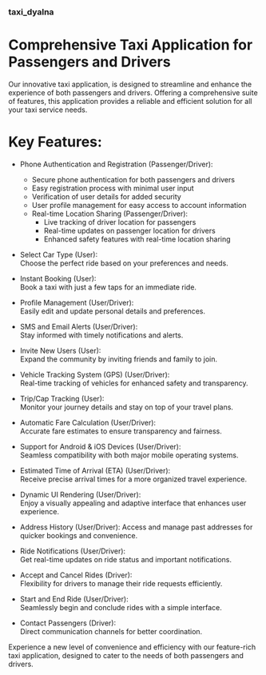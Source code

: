 ### taxi_dyalna

Comprehensive Taxi Application for Passengers and Drivers
==============================================

Our innovative taxi application,  is designed to streamline and enhance the experience of both passengers and drivers. Offering a comprehensive suite of features, this application provides a reliable and efficient solution for all your taxi service needs.

# Key Features:
 
   - Phone Authentication and Registration (Passenger/Driver): 
      -  Secure phone authentication for both passengers and drivers
      -  Easy registration process with minimal user input
      -  Verification of user details for added security
      -  User profile management for easy access to account information
      -  Real-time Location Sharing (Passenger/Driver):
         -  Live tracking of driver location for passengers
         -  Real-time updates on passenger location for drivers
         -  Enhanced safety features with real-time location sharing



   - Select Car Type (User):    
     Choose the perfect ride based on your preferences and needs.

   - Instant Booking (User):    
     Book a taxi with just a few taps for an immediate ride.

   - Profile Management (User/Driver):  
     Easily edit and update personal details and preferences.

   - SMS and Email Alerts (User/Driver):    
     Stay informed with timely notifications and alerts.

   - Invite New Users (User):   
     Expand the community by inviting friends and family to join.

   - Vehicle Tracking System (GPS) (User/Driver):   
     Real-time tracking of vehicles for enhanced safety and transparency.

   - Trip/Cap Tracking (User):  
     Monitor your journey details and stay on top of your travel plans.

   - Automatic Fare Calculation (User/Driver):  
     Accurate fare estimates to ensure transparency and fairness.

   - Support for Android & iOS Devices (User/Driver):   
     Seamless compatibility with both major mobile operating systems.

   - Estimated Time of Arrival (ETA) (User/Driver):  
     Receive precise arrival times for a more organized travel experience.

   - Dynamic UI Rendering (User/Driver):    
     Enjoy a visually appealing and adaptive interface that enhances user experience.

   - Address History (User/Driver): 
     Access and manage past addresses for quicker bookings and convenience.

   - Ride Notifications (User/Driver):  
     Get real-time updates on ride status and important notifications.

   - Accept and Cancel Rides (Driver):  
     Flexibility for drivers to manage their ride requests efficiently.

   - Start and End Ride (User/Driver):  
     Seamlessly begin and conclude rides with a simple interface.

   - Contact Passengers (Driver):   
     Direct communication channels for better coordination.

Experience a new level of convenience and efficiency with our feature-rich taxi application, designed to cater to the needs of both passengers and drivers.
